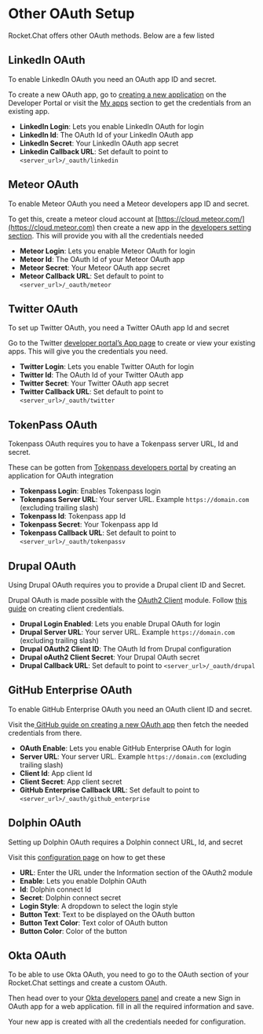 # Other OAuth Setup

Rocket.Chat offers other OAuth methods. Below are a few listed

## LinkedIn OAuth

To enable LinkedIn OAuth you need an OAuth app ID and secret.&#x20;

To create a new OAuth app, go to [creating a new application](https://www.linkedin.com/developers/) on the Developer Portal or visit the [My apps](https://www.linkedin.com/developers/apps) section to get the credentials from an existing app.

* **LinkedIn Login**: Lets you enable LinkedIn OAuth for login&#x20;
* **LinkedIn Id**: The OAuth Id of your LinkedIn OAuth app
* **LinkedIn Secret**: Your LinkedIn OAuth app secret
* **Linkedin Callback URL**: Set default to point to `<server_url>/_oauth/linkedin`

## Meteor OAuth

To enable Meteor OAuth you need a Meteor developers app ID and secret.

To get this, create a meteor cloud account at [https://cloud.meteor.com/](https://cloud.meteor.com) then create a new app in the [developers setting section](https://cloud.meteor.com/settings). This will provide you with all the credentials needed

* **Meteor Login**: Lets you enable Meteor OAuth for login&#x20;
* **Meteor Id**: The OAuth Id of your Meteor OAuth app
* **Meteor Secret**: Your Meteor OAuth app secret
* **Meteor Callback URL**: Set default to point to `<server_url>/_oauth/meteor`

## Twitter OAuth

To set up Twitter OAuth, you need a Twitter OAuth app Id and secret

Go to the Twitter [developer portal’s App page](https://developer.twitter.com/en/portal/projects-and-apps) to create or view your existing apps. This will give you the credentials you need.

* **Twitter Login**: Lets you enable Twitter OAuth for login&#x20;
* **Twitter Id**: The OAuth Id of your Twitter OAuth app
* **Twitter Secret**: Your Twitter OAuth app secret
* **Twitter Callback URL**: Set default to point to `<server_url>/_oauth/twitter`

## TokenPass OAuth

Tokenpass OAuth requires you to have a Tokenpass server URL, Id and secret.

These can be gotten from [Tokenpass developers portal](https://tokenpass.tokenly.com/auth/apps) by creating an application for OAuth integration

* **Tokenpass Login**: Enables Tokenpass login
* **Tokenpass Server URL**: Your server URL. Example `https://domain.com` (excluding trailing slash)
* **Tokenpass Id**: Tokenpass app Id
* **Tokenpass Secret**: Your Tokenpass app Id
* **Tokenpass Callback URL**: Set default to point to `<server_url>/_oauth/tokenpassv`

## Drupal OAuth

Using Drupal OAuth requires you to provide a Drupal client ID and Secret.

Drupal OAuth is made possible with the  [OAuth2 Client](https://www.drupal.org/project/oauth2\_client) module. Follow [this guide](https://www.drupal.org/docs/contributed-modules/oauth2-client/oauth2-client-8x-3x) on creating client credentials.

* **Drupal Login Enabled**: Lets you enable Drupal OAuth for login&#x20;
* **Drupal Server URL**: Your server URL. Example `https://domain.com` (excluding trailing slash)
* **Drupal OAuth2 Client ID**: The OAuth Id from Drupal configuration
* **Drupal oAuth2 Client Secret**: Your Drupal OAuth secret
* **Drupal Callback URL**: Set default to point to `<server_url>/_oauth/drupal`

## GitHub Enterprise OAuth

To enable GitHub Enterprise OAuth you need an OAuth client ID and secret.

Visit the[ GitHub guide on creating a new OAuth app](https://docs.github.com/en/developers/apps/building-oauth-apps/creating-an-oauth-app) then fetch the needed credentials from there.

* **OAuth Enable**: Lets you enable GitHub Enterprise OAuth for login&#x20;
* **Server URL**: Your server URL. Example `https://domain.com` (excluding trailing slash)
* **Client Id**: App client Id
* **Client Secret**: App client secret
* **GitHub Enterprise Callback URL**: Set default to point to `<server_url>/_oauth/github_enterprise`

## Dolphin OAuth

Setting up Dolphin OAuth requires a Dolphin connect URL, Id, and secret

Visit this [configuration page](https://github.com/boonex/dolphin.pro/wiki/Dolphin-Connect-Setup-for-ChatPlus) on how to get these

* **URL**: Enter the URL under the Information section of the OAuth2 module
* **Enable**: Lets you enable Dolphin OAuth
* **Id**: Dolphin connect Id
* **Secret**: Dolphin connect secret
* **Login Style**: A dropdown to select the login style
* **Button Text**: Text to be displayed on the OAuth button
* **Button Text Color**: Text color of OAuth button
* **Button Color**: Color of the button

## Okta OAuth

To be able to use Okta OAuth, you need to go to the OAuth section of your Rocket.Chat settings and create a custom OAuth.

Then head over to your [Okta developers panel](https://developer.okta.com) and create a new Sign in OAuth app for a web application. fill in all the required information and save.

Your new app is created with all the credentials needed for configuration.
